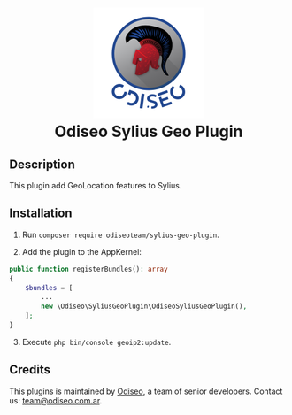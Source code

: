 <h1 align="center">
    <a href="https://odiseo.com.ar/" target="_blank" title="Odiseo">
        <img src="https://github.com/odiseoteam/SyliusGeoPlugin/blob/master/logo_odiseo.png" alt="Odiseo" width="200px" />
    </a>
    <br />
    Odiseo Sylius Geo Plugin
</h1>

## Description

This plugin add GeoLocation features to Sylius. 

## Installation

1. Run `composer require odiseoteam/sylius-geo-plugin`.

2. Add the plugin to the AppKernel:

```php
public function registerBundles(): array
{
    $bundles = [
        ...
        new \Odiseo\SyliusGeoPlugin\OdiseoSyliusGeoPlugin(),
    ];
}
```

3. Execute `php bin/console geoip2:update`.

## Credits

This plugins is maintained by <a href="https://odiseo.com.ar">Odiseo</a>, a team of senior developers. Contact us: <a href="mailto:team@odiseo.com.ar">team@odiseo.com.ar</a>.
